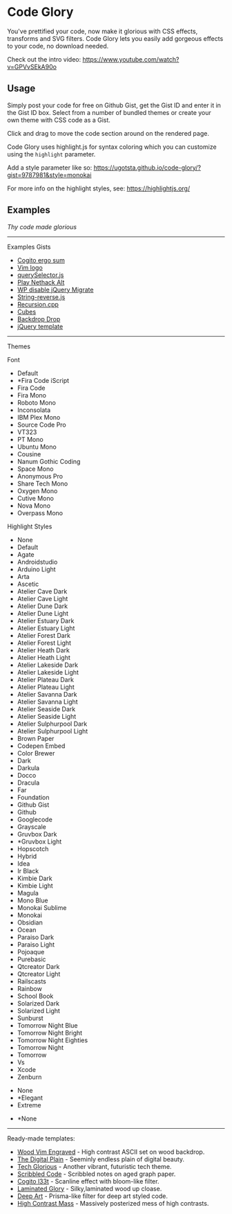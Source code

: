 # Code Glory

You've prettified your code, now make it glorious with CSS effects, transforms and SVG filters. Code Glory lets you easily add gorgeous effects to your code, no download needed.

Check out the intro video: https://www.youtube.com/watch?v=GPVvSEkA90o

## Usage

Simply post your code for free on Github Gist, get the Gist ID and enter it in the Gist ID box. Select from a number of bundled themes or create your own theme with CSS code as a Gist.

Click and drag to move the code section around on the rendered page.

Code Glory uses highlight.js for syntax coloring which you can customize using the `highlight` parameter.

Add a style parameter like so:
https://ugotsta.github.io/code-glory/?gist=9787981&style=monokai

For more info on the highlight styles, see: https://highlightjs.org/

## Examples <!-- {$gd_info} -->
<!-- {$gd_help_ribbon} -->

_Thy code made glorious_

-----

Examples Gists <!-- {$gd_gist} -->
- [Cogito ergo sum](https://gist.github.com/1afacb7b662cfbfd0624e52c6425ceee)
- [Vim logo](https://gist.github.com/5611986)
- [querySelector.js](https://gist.github.com/AllThingsSmitty/f9029e6236a7c2a03203)
- [Play Nethack Alt](https://gist.github.com/66f1f3786beb72f03c5b461519081764)
- [WP disable jQuery Migrate](https://gist.github.com/chuckreynolds/f7f108880a1c8e674efc229245d93b09)
- [String-reverse.js](https://gist.github.com/nilz3ro/ff9e36538de06b6a0b40a96252d58dc5)
- [Recursion.cpp](https://gist.github.com/95beb4892f95a5945da54a069ee47b10)
- [Cubes](https://gist.github.com/9787981)
- [Backdrop Drop](https://gist.github.com/9ef934473e4cf4d50d8b06d2598b24d1)
- [jQuery template](https://gist.github.com/mediaash/7983499)

-----

<!-- {$gd_collapsible_theme} -->

Themes <!-- {$gd_css} -->

<!-- {$gd_slider_fontsize="110,50,300,1,%"} -->

Font <!-- {$gd_select_font} -->
- Default
- *Fira Code iScript
- Fira Code
- Fira Mono
- Roboto Mono
- Inconsolata
- IBM Plex Mono
- Source Code Pro
- VT323
- PT Mono
- Ubuntu Mono
- Cousine
- Nanum Gothic Coding
- Space Mono
- Anonymous Pro
- Share Tech Mono
- Oxygen Mono
- Cutive Mono
- Nova Mono
- Overpass Mono

Highlight Styles <!-- {$gd_select_highlight} -->
- None
- Default
- Agate
- Androidstudio
- Arduino Light
- Arta
- Ascetic
- Atelier Cave Dark
- Atelier Cave Light
- Atelier Dune Dark
- Atelier Dune Light
- Atelier Estuary Dark
- Atelier Estuary Light
- Atelier Forest Dark
- Atelier Forest Light
- Atelier Heath Dark
- Atelier Heath Light
- Atelier Lakeside Dark
- Atelier Lakeside Light
- Atelier Plateau Dark
- Atelier Plateau Light
- Atelier Savanna Dark
- Atelier Savanna Light
- Atelier Seaside Dark
- Atelier Seaside Light
- Atelier Sulphurpool Dark
- Atelier Sulphurpool Light
- Brown Paper
- Codepen Embed
- Color Brewer
- Dark
- Darkula
- Docco
- Dracula
- Far
- Foundation
- Github Gist
- Github
- Googlecode
- Grayscale
- Gruvbox Dark
- *Gruvbox Light
- Hopscotch
- Hybrid
- Idea
- Ir Black
- Kimbie Dark
- Kimbie Light
- Magula
- Mono Blue
- Monokai Sublime
- Monokai
- Obsidian
- Ocean
- Paraiso Dark
- Paraiso Light
- Pojoaque
- Purebasic
- Qtcreator Dark
- Qtcreator Light
- Railscasts
- Rainbow
- School Book
- Solarized Dark
- Solarized Light
- Sunburst
- Tomorrow Night Blue
- Tomorrow Night Bright
- Tomorrow Night Eighties
- Tomorrow Night
- Tomorrow
- Vs
- Xcode
- Zenburn

<!-- {$gd_theme_variables} -->

<!-- {$gd_collapsible_end_theme} -->

<!-- {$gd_collapsible_perspective} -->

<!-- {$gd_slider_scale="1,0.1,6,0.01"} -->

<!-- {$gd_slider_translateX="0,-2000,2000,1,px"} -->

<!-- {$gd_slider_translateY="0,-2000,2000,1,px"} -->

<!-- {$gd_slider_perspective="200,0,2000,1,px"} -->

<!-- {$gd_slider_rotateX="0,0,360,1,deg"} -->

<!-- {$gd_slider_rotateY="0,0,360,1,deg"} -->

<!-- {$gd_slider_scaleZ="0,1,5,0.1"} -->

<!-- {$gd_slider_rotateZ="0,0,360,1,deg"} -->

<!-- {$gd_slider_translateZ="0,-500,500,1,px"} -->

<!-- {$gd_collapsible_end_perspective} -->

<!-- {$gd_collapsible_effects} -->

<!-- {$gd_select_tiltshift} -->
- None
- *Elegant
- Extreme

<!-- {$gd_select_svg-filter} -->
- *None

-----

<!-- {$gd_slider_vignette="0.5,0,1,0.025"} -->

<!-- {$gd_slider_brightness="1,0,3,0.1"} -->

<!-- {$gd_slider_contrast="100,0,300,1,%"} -->

<!-- {$gd_slider_grayscale="0,0,100,1,%"} -->

<!-- {$gd_slider_hue-rotate="0,0,360,1,deg"} -->

<!-- {$gd_slider_invert="0,0,100,1,%"} -->

<!-- {$gd_slider_saturate="100,0,300,1,%"} -->

<!-- {$gd_slider_sepia="0,0,100,1,%"} -->

<!-- {$gd_slider_blur="0,0,20,1,px"} -->

<!-- {$gd_collapsible_end_effects} -->

<!-- {$gd_collapsible_presets} -->

Ready-made templates:
- [Wood Vim Engraved](?svg-filter=Bump+Engraving-filter53&highlight=agate&translatex=-820&translatey=-670&vignette=1&css=e9dc237da3d9bda63302fe4b659c20b5&brightness=0.9&contrast=160&hue-rotate=0&invert=0&rotatex=15&translatez=0&gist=5611986&font=fira-mono&rotatez=10&rotatey=3&perspective=1514&saturate=141&sepia=0&scale=0.75&scalez=1&tiltshift=elegant&grayscale=0&blur=0&bg=cornsilk&rotateX=0&rotateY=337&rotateZ=0&translateZ=-500) - High contrast ASCII set on wood backdrop.
- [The Digital Plain](?highlight=dracula&font=fira-code-iscript&primary-color=default&perspective=291&translatex=-820&translatey=-670&translatez=10&css=a634da7b7130fd40d682360154cc4e2e&brightness=0.8&contrast=200&hue-rotate=279&rotatex=15&gist=9ef934473e4cf4d50d8b06d2598b24d1&vignette=0.275&rotatez=338&scale=1&rotatey=3&scalez=1&tiltshift=elegant&saturate=100&bg=cornsilk&fontsize=100&rotateZ=338&translateZ=25) - Seeminly endless plain of digital beauty.
- [Tech Glorious](?highlight=none&font=fira-mono&css=adc373c2d5a5d2b07821686e93a9630b&translatex=-602&translatey=14&gist=66f1f3786beb72f03c5b461519081764&fontsize=189&translatez=-155&perspective=492&rotatex=0&rotatez=0&brightness=1.2&contrast=295&hue-rotate=0&blur=0&sepia=0) - Another vibrant, futuristic tech theme.
- [Scribbled Code](?highlight=arduino-light&font=default&translatex=-858&translatey=-738&css=77b1f66ad5093c2db29c666ad15f334d&gist=ff9e36538de06b6a0b40a96252d58dc5&translatez=215&perspective=691&vignette=0.175&rotatex=8&brightness=1&contrast=101&invert=0&sepia=28&hue-rotate=0&saturate=99) - Scribbled notes on aged graph paper.
- [Cogito l33t](?highlight=arta&svg-filter=Neon-f038&translatex=-824&translatey=-685&gist=1afacb7b662cfbfd0624e52c6425ceee&translatez=105&font=cousine&brightness=0.7&hue-rotate=153&css=a634da7b7130fd40d682360154cc4e2e&vignette=0.575&contrast=267&invert=0&fontsize=137) -  Scanline effect with bloom-like filter.
- [Laminated Glory](?svg-filter=Silk+Carpet-f053&translatex=4&translatey=-150&css=e9dc237da3d9bda63302fe4b659c20b5&translatez=350&perspective=1163&rotatey=0&rotatez=339&rotatex=27&gist=83ccf018e834b68cfa1f8d33510642a7&fontsize=300&brightness=1.1&vignette=0&contrast=114&sepia=0&invert=100&hue-rotate=187&grayscale=32&saturate=116&scale=2.32) - Silky,laminated wood up cloase.
- [Deep Art](?highlight=xcode&font=anonymous-pro&svg-filter=Liquid+Drawing-f147&translatex=135&translatey=-484&css=ece15baa3b80cd95bc0b7a0a2b5a24bd&gist=95beb4892f95a5945da54a069ee47b10&translatez=470&contrast=105&brightness=0.7&hue-rotate=0&invert=0&sepia=46&blur=0&perspective=989&rotatex=13&rotatez=4&vignette=0.825) - Prisma-like filter for deep art styled code.
- [High Contrast Mass](?highlight=vs&font=anonymous-pro&svg-filter=Posterized+Light+Eraser-filter451&translatex=-863&translatey=-767&translatez=80&css=d1a6d5621b883bf6af886855d853d502&gist=95beb4892f95a5945da54a069ee47b10&invert=100&hue-rotate=116&contrast=300&brightness=1.3&vignette=1&perspective=565&rotatex=2&rotatez=4&saturate=293&rotatey=18) - Massively posterized mess of high contrasts.

<!-- {$gd_collapsible_end_presets} -->

<!-- {$gd_hide} -->
